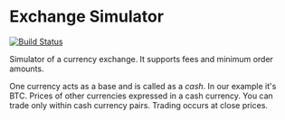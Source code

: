 # Exchange Simulator
[![Build Status](https://github.com/sergei-bondarenko/xchg/workflows/push_to_master/badge.svg?branch=master&event=push)](https://github.com/sergei-bondarenko/xchg/actions?query=workflow%3Apush_to_master)

Simulator of a currency exchange. It supports fees and minimum order amounts.

One currency acts as a base and is called as a _cash_. In our example it's BTC. Prices of other currencies expressed in a cash currency. You can trade only within cash currency pairs. Trading occurs at close prices.
